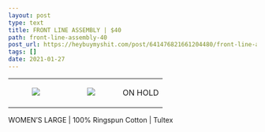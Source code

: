 ```yaml
---
layout: post
type: text
title: FRONT LINE ASSEMBLY | $40
path: front-line-assembly-40
post_url: https://heybuymyshit.com/post/641476821661204480/front-line-assembly-40
tags: []
date: 2021-01-27
---
```




<table style="width:100%;"><tr><td style="vertical-align:top;">
      <figure class="tmblr-full" data-orig-height="2048" data-orig-width="1365" data-orig-src="https://concertshirts.netlify.app/shirts/0048/0048-01.jpg"><img src="https://64.media.tumblr.com/bd7328085d9bcca92049a6e7679e127e/68db053a11596428-87/s540x810/b99e65ec6bbb3dfbfee308d5f6d946c6717949da.jpg" data-orig-height="2048" data-orig-width="1365" data-orig-src="https://concertshirts.netlify.app/shirts/0048/0048-01.jpg"/></figure></td>
    <td style="vertical-align:top;">
      <figure class="tmblr-full" data-orig-height="2048" data-orig-width="1365" data-orig-src="https://concertshirts.netlify.app/shirts/0048/0048-02.jpg"><img src="https://64.media.tumblr.com/d26368fe3f3d5695c4fa042b6368edcd/68db053a11596428-58/s540x810/d60208d61d42d5405690893eaf75d7457161d376.jpg" data-orig-height="2048" data-orig-width="1365" data-orig-src="https://concertshirts.netlify.app/shirts/0048/0048-02.jpg"/></figure></td><td class="sold-overlay"><p class="sold-text">ON HOLD</p></td>
  </tr></table><p>
  WOMEN&rsquo;S LARGE | 100% Ringspun Cotton | Tultex
</p>
